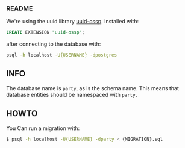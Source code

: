 ### README

We're using the uuid library [uuid-ossp](http://www.postgresql.org/docs/devel/static/uuid-ossp.html "UUID-OSSP").
Installed with:
```sql
CREATE EXTENSION "uuid-ossp";
```
after connecting to the database with:
```sh
psql -h localhost -U{USERNAME} -dpostgres
```

## INFO
The database name is `party`, as is the schema name. This means that database
entities should be namespaced with `party.`

## HOWTO

You Can run a migration with:
```sh
$ psql -h localhost -U{USERNAME} -dparty < {MIGRATION}.sql
```
